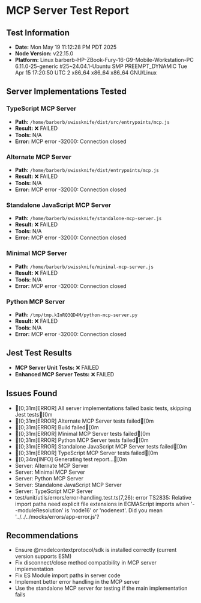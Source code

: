 # MCP Server Test Report

## Test Information
- **Date:** Mon May 19 11:12:28 PM PDT 2025
- **Node Version:** v22.15.0
- **Platform:** Linux barberb-HP-ZBook-Fury-16-G9-Mobile-Workstation-PC 6.11.0-25-generic #25~24.04.1-Ubuntu SMP PREEMPT_DYNAMIC Tue Apr 15 17:20:50 UTC 2 x86_64 x86_64 x86_64 GNU/Linux

## Server Implementations Tested
  
### TypeScript MCP Server
- **Path:** `/home/barberb/swissknife/dist/src/entrypoints/mcp.js`
- **Result:** ❌ FAILED
- **Tools:** N/A
- **Error:** MCP error -32000: Connection closed
  
### Alternate MCP Server
- **Path:** `/home/barberb/swissknife/dist/entrypoints/mcp.js`
- **Result:** ❌ FAILED
- **Tools:** N/A
- **Error:** MCP error -32000: Connection closed
  
### Standalone JavaScript MCP Server
- **Path:** `/home/barberb/swissknife/standalone-mcp-server.js`
- **Result:** ❌ FAILED
- **Tools:** N/A
- **Error:** MCP error -32000: Connection closed
  
### Minimal MCP Server
- **Path:** `/home/barberb/swissknife/minimal-mcp-server.js`
- **Result:** ❌ FAILED
- **Tools:** N/A
- **Error:** MCP error -32000: Connection closed
  
### Python MCP Server
- **Path:** `/tmp/tmp.kInRQ3QD4M/python-mcp-server.py`
- **Result:** ❌ FAILED
- **Tools:** N/A
- **Error:** MCP error -32000: Connection closed

## Jest Test Results
- **MCP Server Unit Tests:** ❌ FAILED
- **Enhanced MCP Server Tests:** ❌ FAILED

## Issues Found
- [0;31m[ERROR] All server implementations failed basic tests, skipping Jest tests[0m
- [0;31m[ERROR] Alternate MCP Server tests failed[0m
- [0;31m[ERROR] Build failed[0m
- [0;31m[ERROR] Minimal MCP Server tests failed[0m
- [0;31m[ERROR] Python MCP Server tests failed[0m
- [0;31m[ERROR] Standalone JavaScript MCP Server tests failed[0m
- [0;31m[ERROR] TypeScript MCP Server tests failed[0m
- [0;34m[INFO] Generating test report...[0m
- Server: Alternate MCP Server
- Server: Minimal MCP Server
- Server: Python MCP Server
- Server: Standalone JavaScript MCP Server
- Server: TypeScript MCP Server
- test/unit/utils/errors/error-handling.test.ts(7,26): error TS2835: Relative import paths need explicit file extensions in ECMAScript imports when '--moduleResolution' is 'node16' or 'nodenext'. Did you mean '../../../mocks/errors/app-error.js'?

## Recommendations
- Ensure @modelcontextprotocol/sdk is installed correctly (current version supports ESM)
- Fix disconnect/close method compatibility in MCP server implementation
- Fix ES Module import paths in server code
- Implement better error handling in the MCP server
- Use the standalone MCP server for testing if the main implementation fails
